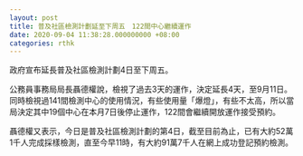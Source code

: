 ```yaml
---
layout: post
title: 普及社區檢測計劃延至下周五　122間中心繼續運作
date: 2020-09-04 11:38:28.000000000 +08:00
categories: rthk
---
```


政府宣布延長普及社區檢測計劃4日至下周五。

公務員事務局局長聶德權說，檢視了過去3天的運作，決定延長4天，至9月11日。同時檢視過141間檢測中心的使用情況，有些使用量「爆燈」，有些不太高，所以當局決定其中19個中心在本月7日後停止運作，122間會繼續開放運作接受預約。

聶德權又表示，今日是普及社區檢測計劃的第4日，截至目前為止，已有大約52萬1千人完成採樣檢測，直至今早11時，有大約91萬7千人在網上成功登記預約檢測。
